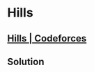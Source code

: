# Hills
## [Hills | Codeforces](https://codeforces.com/problemset/problem/1012/C)

## Solution
```cpp

```
